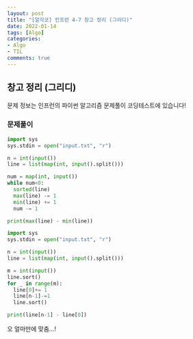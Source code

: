 ```yaml
---
layout: post
title: "[알각코] 인프런 4-7 창고 정리 (그리디)"
date: 2022-01-14
tags: [Algo]
categories:
- Algo
- TIL
comments: true
---
```


## 창고 정리 (그리디)

문제 정보는 인프런의 파이썬 알고리즘 문제풀이 코딩테스트에 있습니다!

### 문제풀이

```python
import sys
sys.stdin = open("input.txt", "r")

n = int(input())
line = list(map(int, input().split()))

num = map(int, input())
while num<0:
  sorted(line)
  max(line) -= 1
  min(line) += 1
  num -= 1

print(max(line) - min(line))
```


```python
import sys
sys.stdin = open("input.txt", "r")

n = int(input())
line = list(map(int, input().split()))

m = int(input())
line.sort()
for _ in range(m):
  line[0]+= 1
  line[n-1]-=1
  line.sort()

print(line[n-1] - line[0])
```

오 얼마만에 맞춤...!